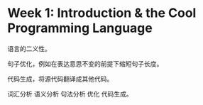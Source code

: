 # Week 1: Introduction & the Cool Programming Language

语言的二义性。

句子优化，例如在表达意思不变的前提下缩短句子长度。

代码生成，将源代码翻译成其他代码。

词汇分析 语义分析 句法分析 优化 代码生成。

